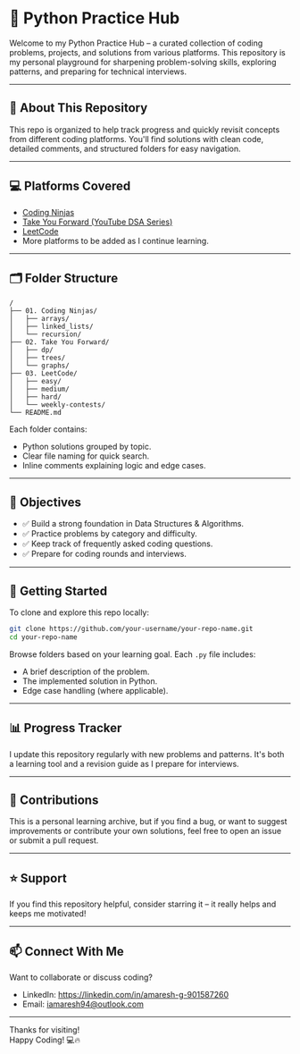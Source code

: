# 🐍 Python Practice Hub

Welcome to my Python Practice Hub – a curated collection of coding problems, projects, and solutions from various platforms. This repository is my personal playground for sharpening problem-solving skills, exploring patterns, and preparing for technical interviews.

---

## 📌 About This Repository

This repo is organized to help track progress and quickly revisit concepts from different coding platforms. You'll find solutions with clean code, detailed comments, and structured folders for easy navigation.

---

## 💻 Platforms Covered

- [Coding Ninjas](https://www.codingninjas.com/)
- [Take You Forward (YouTube DSA Series)](https://www.youtube.com/c/TakeUForward)
- [LeetCode](https://leetcode.com/)
- More platforms to be added as I continue learning.

---

## 🗂️ Folder Structure

```
/
├── 01. Coding Ninjas/
│   ├── arrays/
│   ├── linked_lists/
│   └── recursion/
├── 02. Take You Forward/
│   ├── dp/
│   ├── trees/
│   └── graphs/
├── 03. LeetCode/
│   ├── easy/
│   ├── medium/
│   ├── hard/
│   └── weekly-contests/
└── README.md
```

Each folder contains:
- Python solutions grouped by topic.
- Clear file naming for quick search.
- Inline comments explaining logic and edge cases.

---

## 🎯 Objectives

- ✅ Build a strong foundation in Data Structures & Algorithms.
- ✅ Practice problems by category and difficulty.
- ✅ Keep track of frequently asked coding questions.
- ✅ Prepare for coding rounds and interviews.

---

## 🚀 Getting Started

To clone and explore this repo locally:

```bash
git clone https://github.com/your-username/your-repo-name.git
cd your-repo-name
```

Browse folders based on your learning goal. Each `.py` file includes:
- A brief description of the problem.
- The implemented solution in Python.
- Edge case handling (where applicable).

---

## 📊 Progress Tracker

I update this repository regularly with new problems and patterns. It's both a learning tool and a revision guide as I prepare for interviews.

---

## 🙌 Contributions

This is a personal learning archive, but if you find a bug, or want to suggest improvements or contribute your own solutions, feel free to open an issue or submit a pull request.

---

## ⭐ Support

If you find this repository helpful, consider starring it – it really helps and keeps me motivated!

---

## 📫 Connect With Me

Want to collaborate or discuss coding?  
- LinkedIn: https://linkedin.com/in/amaresh-g-901587260
- Email: iamaresh94@outlook.com
    
---

Thanks for visiting!  
Happy Coding! 💻🔥
